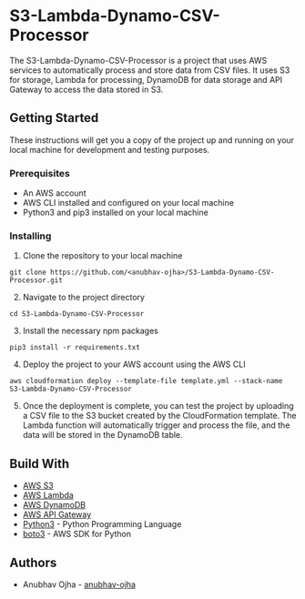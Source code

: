 # S3-Lambda-Dynamo-CSV-Processor
The S3-Lambda-Dynamo-CSV-Processor is a project that uses AWS services to automatically process and store data from CSV files. It uses S3 for storage, Lambda for processing, DynamoDB for data storage and API Gateway to access the data stored in S3.
## Getting Started
These instructions will get you a copy of the project up and running on your local machine for development and testing purposes.

### Prerequisites
* An AWS account
* AWS CLI installed and configured on your local machine
* Python3 and pip3 installed on your local machine

### Installing
1. Clone the repository to your local machine
```
git clone https://github.com/<anubhav-ojha>/S3-Lambda-Dynamo-CSV-Processor.git
```
2. Navigate to the project directory
```
cd S3-Lambda-Dynamo-CSV-Processor
```
3. Install the necessary npm packages
```
pip3 install -r requirements.txt
```
4. Deploy the project to your AWS account using the AWS CLI
```
aws cloudformation deploy --template-file template.yml --stack-name S3-Lambda-Dynamo-CSV-Processor
```
5. Once the deployment is complete, you can test the project by uploading a CSV file to the S3 bucket created by the CloudFormation template. The Lambda function will automatically trigger and process the file, and the data will be stored in the DynamoDB table.

## Build With
* [AWS S3](https://aws.amazon.com/s3/)
* [AWS Lambda](https://aws.amazon.com/lambda/)
* [AWS DynamoDB](https://aws.amazon.com/dynamodb/)
* [AWS API Gateway](https://aws.amazon.com/api-gateway/)
* [Python3](https://www.python.org/) - Python Programming Language 
* [boto3](https://boto3.amazonaws.com/v1/documentation/api/latest/index.html) - AWS SDK for Python

## Authors
* Anubhav Ojha - [anubhav-ojha](https://github.com/anubhav-ojha)
